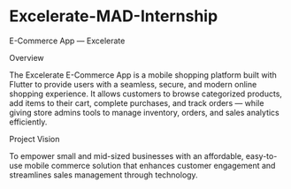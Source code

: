 # Excelerate-MAD-Internship
E-Commerce App — Excelerate

Overview

The Excelerate E-Commerce App is a mobile shopping platform built with Flutter to provide users with a seamless, secure, and modern online shopping experience.
It allows customers to browse categorized products, add items to their cart, complete purchases, and track orders — while giving store admins tools to manage inventory, orders, and sales analytics efficiently.

Project Vision

To empower small and mid-sized businesses with an affordable, easy-to-use mobile commerce solution that enhances customer engagement and streamlines sales management through technology.
